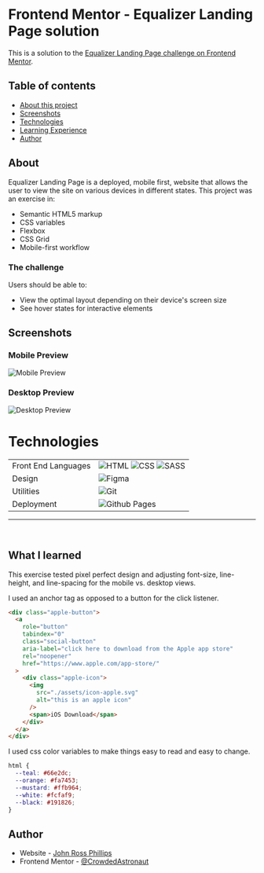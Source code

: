 # Frontend Mentor - Equalizer Landing Page solution

This is a solution to the [Equalizer Landing Page challenge on Frontend Mentor](https://www.frontendmentor.io/challenges/equalizer-landing-page-7VJ4gp3DE/hub/responsive-landing-page-using-css-grid-SkSmE1PU9).

## Table of contents

- [About this project](#about)
- [Screenshots](#screenshot)
- [Technologies](#technologies)
- [Learning Experience](#learning)
- [Author](#author)

## About <a name="about"></a>

Equalizer Landing Page is a deployed, mobile first, website that allows the user to view the site on various devices in different states. This project was an exercise in:

- Semantic HTML5 markup
- CSS variables
- Flexbox
- CSS Grid
- Mobile-first workflow

### The challenge

Users should be able to:

- View the optimal layout depending on their device's screen size
- See hover states for interactive elements

## Screenshots <a name="screenshot"></a>

### Mobile Preview

![Mobile Preview]()

### Desktop Preview

![Desktop Preview]()

# Technologies <a name="technologies"></a>

<table>
  <tbody>
    <tr>
      <td>Front End Languages</td>
      <td>
        <img alt="HTML" src="https://img.shields.io/badge/html5%20-%23E34F26.svg?&style=for-the-badge&logo=html5&logoColor=white" />
        <img alt="CSS" src="https://img.shields.io/badge/css3%20-%231572B6.svg?&style=for-the-badge&logo=css3&logoColor=white" />
        <img alt="SASS" src="https://img.shields.io/badge/sass%20-%231572B6.svg?&style=for-the-badge&logo=sass&logoColor=pink" />
      </td>
    </tr>
      <td>Design</td>
      <td>
        <img alt="Figma" src="https://img.shields.io/badge/Figma-F24E1E?style=for-the-badge&logo=figma&logoColor=white" />
      </td>
    </tr>
    <tr>
      <td>Utilities</td>
      <td>
        <img alt="Git" src="https://img.shields.io/badge/Git-F05032?style=for-the-badge&logo=git&logoColor=white" />
      </td>
    </tr>
    <tr>
      <td>Deployment</td>
      <td>
          <img alt="Github Pages" src="https://img.shields.io/badge/github-100000?style=for-the-badge&logo=github&logoColor=white"/>
      </td>
    </tr>
  </tbody>
</table>

<hr />
<br />

## What I learned <a name="learning"></a>

This exercise tested pixel perfect design and adjusting font-size, line-height, and line-spacing for the mobile vs. desktop views.

I used an anchor tag as opposed to a button for the click listener.

```html
<div class="apple-button">
  <a
    role="button"
    tabindex="0"
    class="social-button"
    aria-label="click here to download from the Apple app store"
    rel="noopener"
    href="https://www.apple.com/app-store/"
  >
    <div class="apple-icon">
      <img
        src="./assets/icon-apple.svg"
        alt="this is an apple icon"
      />
      <span>iOS Download</span>
    </div>
  </a>
</div>
```

I used css color variables to make things easy to read and easy to change.

```css
html {
  --teal: #66e2dc;
  --orange: #fa7453;
  --mustard: #ffb964;
  --white: #fcfaf9;
  --black: #191826;
}
```

## Author <a name="author"></a>

- Website - [John Ross Phillips](https://www.johnrossphillips.com)
- Frontend Mentor - [@CrowdedAstronaut](https://www.frontendmentor.io/profile/CrowdedAstronaut)
